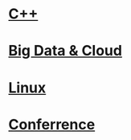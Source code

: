 # [C++](https://github.com/DevStarSJ/Study/wiki/Cpp)

# [Big Data & Cloud](https://github.com/DevStarSJ/Study/tree/master/Blog/BigData)

# [Linux](https://github.com/DevStarSJ/Study/tree/master/Blog/Linux)

# [Conferrence](https://github.com/DevStarSJ/Study/tree/master/Blog/Conference)
